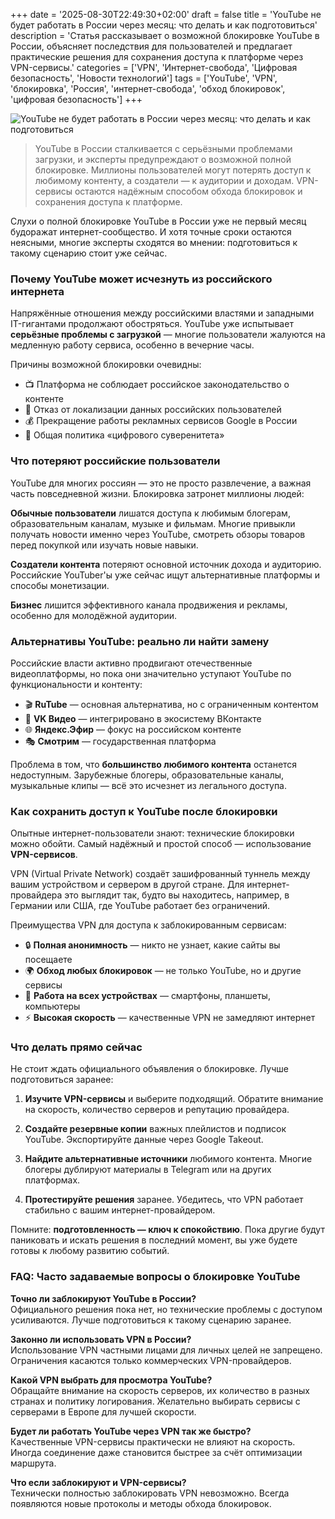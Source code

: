 +++
date = '2025-08-30T22:49:30+02:00'
draft = false
title = 'YouTube не будет работать в России через месяц: что делать и как подготовиться'
description = 'Статья рассказывает о возможной блокировке YouTube в России, объясняет последствия для пользователей и предлагает практические решения для сохранения доступа к платформе через VPN-сервисы.'
categories = ['VPN', 'Интернет-свобода', 'Цифровая безопасность', 'Новости технологий']
tags = ['YouTube', 'VPN', 'блокировка', 'Россия', 'интернет-свобода', 'обход блокировок', 'цифровая безопасность']
+++

![YouTube не будет работать в России через месяц: что делать и как подготовиться](https://imagestoring.fra1.cdn.digitaloceanspaces.com/E37D0012-D9CC-4CFB-A480-BF3B7C0DB9A7.jpg)

> YouTube в России сталкивается с серьёзными проблемами загрузки, и эксперты предупреждают о возможной полной блокировке. Миллионы пользователей могут потерять доступ к любимому контенту, а создатели — к аудитории и доходам. VPN-сервисы остаются надёжным способом обхода блокировок и сохранения доступа к платформе.

Слухи о полной блокировке YouTube в России уже не первый месяц будоражат интернет-сообщество. И хотя точные сроки остаются неясными, многие эксперты сходятся во мнении: подготовиться к такому сценарию стоит уже сейчас.

### Почему YouTube может исчезнуть из российского интернета

Напряжённые отношения между российскими властями и западными IT-гигантами продолжают обостряться. YouTube уже испытывает **серьёзные проблемы с загрузкой** — многие пользователи жалуются на медленную работу сервиса, особенно в вечерние часы.

Причины возможной блокировки очевидны:
- 📺 Платформа не соблюдает российское законодательство о контенте
- 🚫 Отказ от локализации данных российских пользователей  
- 💰 Прекращение работы рекламных сервисов Google в России
- 🎯 Общая политика «цифрового суверенитета»

### Что потеряют российские пользователи

YouTube для многих россиян — это не просто развлечение, а важная часть повседневной жизни. Блокировка затронет миллионы людей:

**Обычные пользователи** лишатся доступа к любимым блогерам, образовательным каналам, музыке и фильмам. Многие привыкли получать новости именно через YouTube, смотреть обзоры товаров перед покупкой или изучать новые навыки.

**Создатели контента** потеряют основной источник дохода и аудиторию. Российские YouTuber'ы уже сейчас ищут альтернативные платформы и способы монетизации.

**Бизнес** лишится эффективного канала продвижения и рекламы, особенно для молодёжной аудитории.

### Альтернативы YouTube: реально ли найти замену

Российские власти активно продвигают отечественные видеоплатформы, но пока они значительно уступают YouTube по функциональности и контенту:

- 🎬 **RuTube** — основная альтернатива, но с ограниченным контентом
- 📱 **VK Видео** — интегрировано в экосистему ВКонтакте
- 🌐 **Яндекс.Эфир** — фокус на российском контенте
- 🎭 **Смотрим** — государственная платформа

Проблема в том, что **большинство любимого контента** останется недоступным. Зарубежные блогеры, образовательные каналы, музыкальные клипы — всё это исчезнет из легального доступа.

### Как сохранить доступ к YouTube после блокировки

Опытные интернет-пользователи знают: технические блокировки можно обойти. Самый надёжный и простой способ — использование **VPN-сервисов**.

VPN (Virtual Private Network) создаёт зашифрованный туннель между вашим устройством и сервером в другой стране. Для интернет-провайдера это выглядит так, будто вы находитесь, например, в Германии или США, где YouTube работает без ограничений.

Преимущества VPN для доступа к заблокированным сервисам:
- 🔒 **Полная анонимность** — никто не узнает, какие сайты вы посещаете
- 🌍 **Обход любых блокировок** — не только YouTube, но и другие сервисы
- 📱 **Работа на всех устройствах** — смартфоны, планшеты, компьютеры
- ⚡ **Высокая скорость** — качественные VPN не замедляют интернет

### Что делать прямо сейчас

Не стоит ждать официального объявления о блокировке. Лучше подготовиться заранее:

1. **Изучите VPN-сервисы** и выберите подходящий. Обратите внимание на скорость, количество серверов и репутацию провайдера.

2. **Создайте резервные копии** важных плейлистов и подписок YouTube. Экспортируйте данные через Google Takeout.

3. **Найдите альтернативные источники** любимого контента. Многие блогеры дублируют материалы в Telegram или на других платформах.

4. **Протестируйте решения** заранее. Убедитесь, что VPN работает стабильно с вашим интернет-провайдером.

Помните: **подготовленность — ключ к спокойствию**. Пока другие будут паниковать и искать решения в последний момент, вы уже будете готовы к любому развитию событий.

### FAQ: Часто задаваемые вопросы о блокировке YouTube

**Точно ли заблокируют YouTube в России?**  
Официального решения пока нет, но технические проблемы с доступом усиливаются. Лучше подготовиться к такому сценарию заранее.

**Законно ли использовать VPN в России?**  
Использование VPN частными лицами для личных целей не запрещено. Ограничения касаются только коммерческих VPN-провайдеров.

**Какой VPN выбрать для просмотра YouTube?**  
Обращайте внимание на скорость серверов, их количество в разных странах и политику логирования. Желательно выбирать сервисы с серверами в Европе для лучшей скорости.

**Будет ли работать YouTube через VPN так же быстро?**  
Качественные VPN-сервисы практически не влияют на скорость. Иногда соединение даже становится быстрее за счёт оптимизации маршрута.

**Что если заблокируют и VPN-сервисы?**  
Технически полностью заблокировать VPN невозможно. Всегда появляются новые протоколы и методы обхода блокировок.